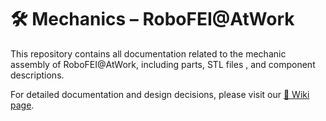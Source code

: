# 🛠️ Mechanics – RoboFEI@AtWork
This repository contains all documentation related to the mechanic assembly of RoboFEI@AtWork, including parts, STL files , and component descriptions.

For detailed documentation and design decisions, please visit our [📘 Wiki page](https://github.com/RoboFEIatWork/Mechanics/wiki).
